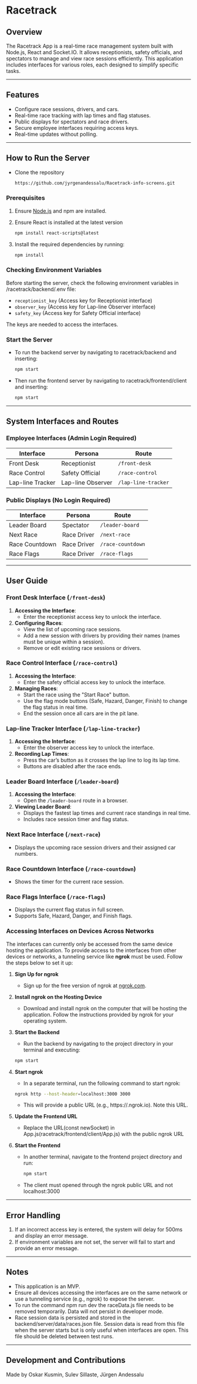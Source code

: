 # Racetrack

## Overview
The Racetrack App is a real-time race management system built with Node.js, React and Socket.IO. It allows receptionists, safety officials, and spectators to manage and view race sessions efficiently. This application includes interfaces for various roles, each designed to simplify specific tasks.

---

## Features

- Configure race sessions, drivers, and cars.
- Real-time race tracking with lap times and flag statuses.
- Public displays for spectators and race drivers.
- Secure employee interfaces requiring access keys.
- Real-time updates without polling.

---

## How to Run the Server
- Clone the repository
    ```bash
   https://github.com/jyrgenandessalu/Racetrack-info-screens.git
   ```

### Prerequisites
1. Ensure [Node.js](https://nodejs.org/) and npm are installed.
2. Ensure React is installed at the latest version
    ```bash
   npm install react-scripts@latest
   ```
3. Install the required dependencies by running:

   ```bash
   npm install
   ```

### Checking Environment Variables
Before starting the server, check the following environment variables in /racetrack/backend/.env file:

- `receptionist_key` (Access key for Receptionist interface)
- `observer_key` (Access key for Lap-line Observer interface)
- `safety_key` (Access key for Safety Official interface)

The keys are needed to access the interfaces.

### Start the Server

- To run the backend server by navigating to racetrack/backend and inserting:

  ```bash
  npm start
  ```

- Then run the frontend server by navigating to racetrack/frontend/client and inserting:

  ```bash
  npm start
  ```

---

## System Interfaces and Routes

### Employee Interfaces (Admin Login Required)

| Interface        | Persona            | Route            |
|------------------|--------------------|------------------|
| Front Desk       | Receptionist       | `/front-desk`    |
| Race Control     | Safety Official    | `/race-control`  |
| Lap-line Tracker | Lap-line Observer  | `/lap-line-tracker` |

### Public Displays (No Login Required)

| Interface      | Persona         | Route             |
|----------------|-----------------|-------------------|
| Leader Board   | Spectator       | `/leader-board`   |
| Next Race      | Race Driver     | `/next-race`      |
| Race Countdown | Race Driver     | `/race-countdown` |
| Race Flags     | Race Driver     | `/race-flags`     |

---

## User Guide

### Front Desk Interface (`/front-desk`)

1. **Accessing the Interface**:
    - Enter the receptionist access key to unlock the interface.
2. **Configuring Races**:
    - View the list of upcoming race sessions.
    - Add a new session with drivers by providing their names (names must be unique within a session).
    - Remove or edit existing race sessions or drivers.

### Race Control Interface (`/race-control`)

1. **Accessing the Interface**:
    - Enter the safety official access key to unlock the interface.
2. **Managing Races**:
    - Start the race using the "Start Race" button.
    - Use the flag mode buttons (Safe, Hazard, Danger, Finish) to change the flag status in real time.
    - End the session once all cars are in the pit lane.

### Lap-line Tracker Interface (`/lap-line-tracker`)

1. **Accessing the Interface**:
    - Enter the observer access key to unlock the interface.
2. **Recording Lap Times**:
    - Press the car’s button as it crosses the lap line to log its lap time.
    - Buttons are disabled after the race ends.

### Leader Board Interface (`/leader-board`)

1. **Accessing the Interface**:
    - Open the `/leader-board` route in a browser.
2. **Viewing Leader Board**:
    - Displays the fastest lap times and current race standings in real time.
    - Includes race session timer and flag status.

### Next Race Interface (`/next-race`)

- Displays the upcoming race session drivers and their assigned car numbers.

### Race Countdown Interface (`/race-countdown`)

- Shows the timer for the current race session.

### Race Flags Interface (`/race-flags`)

- Displays the current flag status in full screen.
- Supports Safe, Hazard, Danger, and Finish flags.

### Accessing Interfaces on Devices Across Networks

The interfaces can currently only be accessed from the same device hosting the application. To provide access to the interfaces from other devices or networks, a tunneling service like **ngrok** must be used. Follow the steps below to set it up:

1. **Sign Up for ngrok**  
   - Sign up for the free version of ngrok at [ngrok.com](https://ngrok.com).

2. **Install ngrok on the Hosting Device**  
   - Download and install ngrok on the computer that will be hosting the application. Follow the instructions provided by ngrok for your operating system.

3. **Start the Backend**  
   - Run the backend by navigating to the project directory in your terminal and executing:
   ```bash
   npm start
   ```

4. **Start ngrok**  
    - In a separate terminal, run the following command to start ngrok:
    ```bash
    ngrok http --host-header=localhost:3000 3000
    ```

    - This will provide a public URL (e.g., https://<random-subdomain>.ngrok.io). Note this URL.
5.  **Update the Frontend URL**
    - Replace the URL(const newSocket) in App.js(racetrack/frontend/client/App.js) with the public ngrok URL

6.  **Start the Frontend**
    - In another terminal, navigate to the frontend project directory and run:
        ```bash
        npm start
        ```

    -  The client must opened through the ngrok public URL and not localhost:3000
---


## Error Handling

1. If an incorrect access key is entered, the system will delay for 500ms and display an error message.
2. If environment variables are not set, the server will fail to start and provide an error message.

---

## Notes

- This application is an MVP.
- Ensure all devices accessing the interfaces are on the same network or use a tunneling service (e.g., ngrok) to expose the server.
- To run the command npm run dev the raceData.js file needs to be removed temporarily. Data will not persist in developer mode.
- Race session data is persisted and stored in the backend/server/data/races.json file. Session data is read from this file when the server starts but is only useful when interfaces are open. This file should be deleted between test runs.

---

## Development and Contributions

Made by Oskar Kusmin, Sulev Sillaste, Jürgen Andessalu
